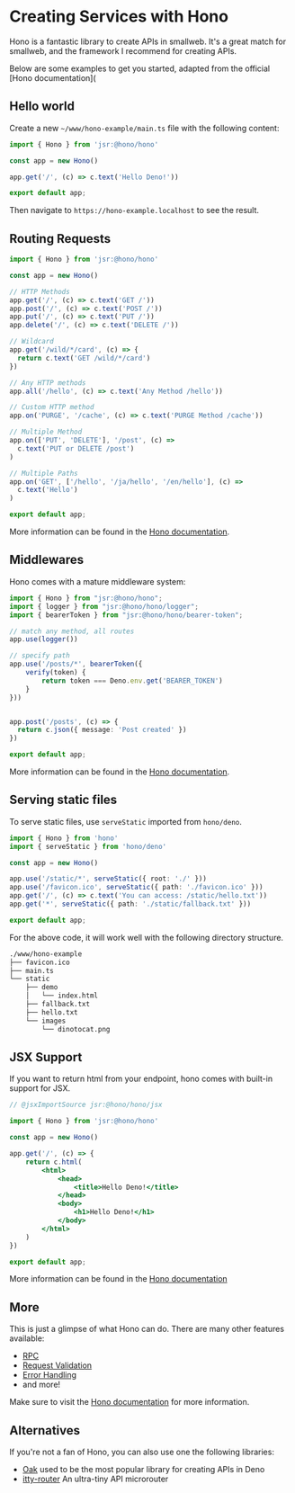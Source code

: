 # Creating Services with Hono

Hono is a fantastic library to create APIs in smallweb. It's a great match for smallweb, and the framework I recommend for creating APIs.

Below are some examples to get you started, adapted from the official [Hono documentation](

## Hello world

Create a new `~/www/hono-example/main.ts` file with the following content:

```ts
import { Hono } from 'jsr:@hono/hono'

const app = new Hono()

app.get('/', (c) => c.text('Hello Deno!'))

export default app;
```

Then navigate to `https://hono-example.localhost` to see the result.

## Routing Requests

```ts
import { Hono } from 'jsr:@hono/hono'

const app = new Hono()

// HTTP Methods
app.get('/', (c) => c.text('GET /'))
app.post('/', (c) => c.text('POST /'))
app.put('/', (c) => c.text('PUT /'))
app.delete('/', (c) => c.text('DELETE /'))

// Wildcard
app.get('/wild/*/card', (c) => {
  return c.text('GET /wild/*/card')
})

// Any HTTP methods
app.all('/hello', (c) => c.text('Any Method /hello'))

// Custom HTTP method
app.on('PURGE', '/cache', (c) => c.text('PURGE Method /cache'))

// Multiple Method
app.on(['PUT', 'DELETE'], '/post', (c) =>
  c.text('PUT or DELETE /post')
)

// Multiple Paths
app.on('GET', ['/hello', '/ja/hello', '/en/hello'], (c) =>
  c.text('Hello')
)

export default app;
```

More information can be found in the [Hono documentation](https://hono.dev/docs/api/routing).

## Middlewares

Hono comes with a mature middleware system:

```ts
import { Hono } from "jsr:@hono/hono";
import { logger } from "jsr:@hono/hono/logger";
import { bearerToken } from "jsr:@hono/hono/bearer-token";

// match any method, all routes
app.use(logger())

// specify path
app.use('/posts/*', bearerToken({
    verify(token) {
        return token === Deno.env.get('BEARER_TOKEN')
    }
}))


app.post('/posts', (c) => {
  return c.json({ message: 'Post created' })
})

export default app;
```

More information can be found in the [Hono documentation](https://hono.dev/docs/guides/middleware).

## Serving static files

To serve static files, use `serveStatic` imported from `hono/deno`.

```ts
import { Hono } from 'hono'
import { serveStatic } from 'hono/deno'

const app = new Hono()

app.use('/static/*', serveStatic({ root: './' }))
app.use('/favicon.ico', serveStatic({ path: './favicon.ico' }))
app.get('/', (c) => c.text('You can access: /static/hello.txt'))
app.get('*', serveStatic({ path: './static/fallback.txt' }))

export default app;
```

For the above code, it will work well with the following directory structure.

```txt
./www/hono-example
├── favicon.ico
├── main.ts
└── static
    ├── demo
    │   └── index.html
    ├── fallback.txt
    ├── hello.txt
    └── images
        └── dinotocat.png
```

## JSX Support

If you want to return html from your endpoint, hono comes with built-in support for JSX.

```jsx
// @jsxImportSource jsr:@hono/hono/jsx

import { Hono } from 'jsr:@hono/hono'

const app = new Hono()

app.get('/', (c) => {
    return c.html(
        <html>
            <head>
                <title>Hello Deno!</title>
            </head>
            <body>
                <h1>Hello Deno!</h1>
            </body>
        </html>
    )
})

export default app;
```

More information can be found in the [Hono documentation](https://hono.dev/docs/guides/jsx)

## More

This is just a glimpse of what Hono can do. There are many other features available:

- [RPC](https://hono.dev/docs/guides/rpc)
- [Request Validation](https://hono.dev/docs/guides/validation)
- [Error Handling](https://hono.dev/docs/guides/error-handling)
- and more!

Make sure to visit the [Hono documentation](https://hono.dev/docs) for more information.

## Alternatives

If you're not a fan of Hono, you can also use one the following libraries:

- [Oak](https://deno.land/x/oak) used to be the most popular library for creating APIs in Deno
- [itty-router](https://deno.land/x/itty_router) An ultra-tiny API microrouter
